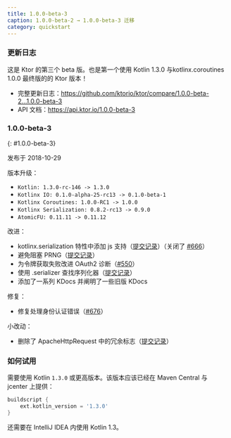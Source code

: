 ```yaml
---
title: 1.0.0-beta-3
caption: 1.0.0-beta-2 → 1.0.0-beta-3 迁移
category: quickstart
---
```


### 更新日志

这是 Ktor 的第三个 beta 版。也是第一个使用 Kotlin 1.3.0 与kotlinx.coroutines 1.0.0 最终版的的 Ktor 版本！

* 完整更新日志：<https://github.com/ktorio/ktor/compare/1.0.0-beta-2...1.0.0-beta-3>
* API 文档：<https://api.ktor.io/1.0.0-beta-3>

### 1.0.0-beta-3
{: #1.0.0-beta-3}

发布于 2018-10-29

版本升级：

* `Kotlin: 1.3.0-rc-146 -> 1.3.0`
* `Kotlinx IO: 0.1.0-alpha-25-rc13 -> 0.1.0-beta-1`
* `Kotlinx Coroutines: 1.0.0-RC1 -> 1.0.0`
* `Kotlinx Serialization: 0.8.2-rc13 -> 0.9.0`	
* `AtomicFU: 0.11.11 -> 0.11.12`

改进：

* kotlinx.serialization 特性中添加 js 支持（[提交记录](https://github.com/ktorio/ktor/commit/e8845c23a32c7eead7edc3308b8e9bff6ba14903)）（关闭了 [#666](https://github.com/ktorio/ktor/issues/666)）
* 避免阻塞 PRNG（[提交记录](https://github.com/ktorio/ktor/commit/2beed6137ab5ef613465a709f35df1790d77ac6a)）
* 为令牌获取失败改进 OAuth2 诊断（[#550](https://github.com/ktorio/ktor/issues/550)）
* 使用 .serializer 查找序列化器（[提交记录](https://github.com/ktorio/ktor/commit/a341c87425a0e0a7833628bc55b86acf9a68652f)）
* 添加了一系列 KDocs 并阐明了一些旧版 KDocs
  
修复：

* 修复处理身份认证错误（[#676](https://github.com/ktorio/ktor/issues/676)）

小改动：

* 删除了 ApacheHttpRequest 中的冗余标志（[提交记录](https://github.com/ktorio/ktor/commit/5c1295a427fe05e54a1d8729b69c818b292a81d2)）


### 如何试用

需要使用 Kotlin `1.3.0` 或更高版本。该版本应该已经在 Maven Central 与 jcenter 上提供：

```groovy
buildscript {
    ext.kotlin_version = '1.3.0'
}
```

还需要在 IntelliJ IDEA 内使用 Kotlin 1.3。

